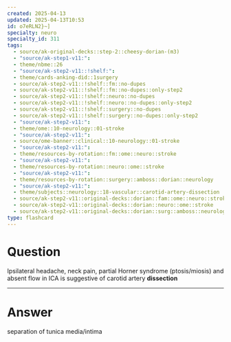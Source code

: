 ```yaml
---
created: 2025-04-13
updated: 2025-04-13T10:53
id: o7eRLN2}~]
specialty: neuro
specialty_id: 311
tags:
  - source/ak-original-decks::step-2::cheesy-dorian-(m3)
  - "source/ak-step1-v11:": 
  - theme/nbme::26
  - "source/ak-step2-v11::!shelf:": 
  - theme/cards-anking-did::1surgery
  - source/ak-step2-v11::!shelf::fm::no-dupes
  - source/ak-step2-v11::!shelf::fm::no-dupes::only-step2
  - source/ak-step2-v11::!shelf::neuro::no-dupes
  - source/ak-step2-v11::!shelf::neuro::no-dupes::only-step2
  - source/ak-step2-v11::!shelf::surgery::no-dupes
  - source/ak-step2-v11::!shelf::surgery::no-dupes::only-step2
  - "source/ak-step2-v11:": 
  - theme/ome::10-neurology::01-stroke
  - "source/ak-step2-v11:": 
  - source/ome-banner::clinical::10-neurology::01-stroke
  - "source/ak-step2-v11:": 
  - theme/resources-by-rotation::fm::ome::neuro::stroke
  - "source/ak-step2-v11:": 
  - theme/resources-by-rotation::neuro::ome::stroke
  - "source/ak-step2-v11:": 
  - theme/resources-by-rotation::surgery::amboss::dorian::neurology
  - "source/ak-step2-v11:": 
  - theme/subjects::neurology::18-vascular::carotid-artery-dissection
  - source/ak-step2-v11::original-decks::dorian::fam::ome::neuro::stroke
  - source/ak-step2-v11::original-decks::dorian::neuro::ome::stroke
  - source/ak-step2-v11::original-decks::dorian::surg::amboss::neurology
type: flashcard
---
```


# Question
Ipsilateral headache, neck pain, partial Horner syndrome (ptosis/miosis) and absent flow in ICA is suggestive of carotid artery **dissection**

---

# Answer
separation of tunica media/intima